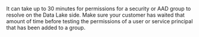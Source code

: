 It can take up to 30 minutes for permissions for a security or AAD group to resolve on the Data Lake side.
Make sure your customer has waited that amount of time before testing the permissions of a user or service principal that has been added to a group.